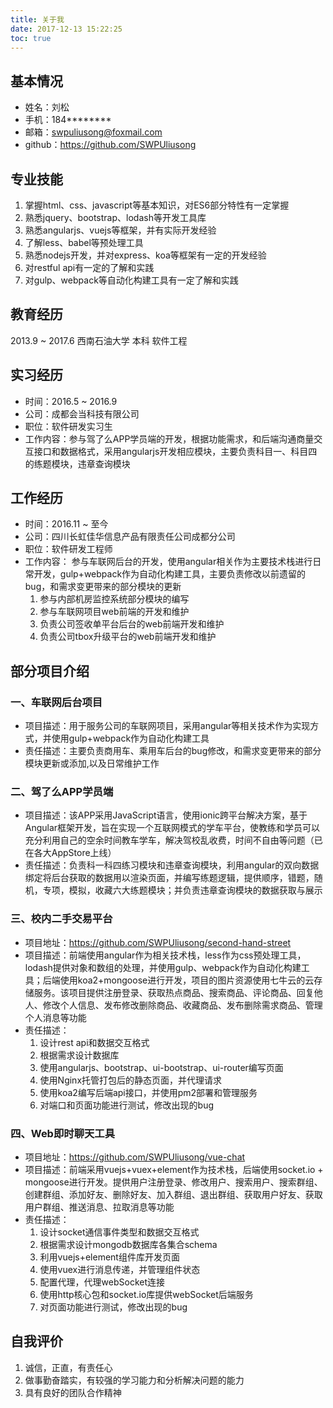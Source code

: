 ```yaml
---
title: 关于我
date: 2017-12-13 15:22:25
toc: true
---
```


## 基本情况
- 姓名：刘松
- 手机：184\*\*\*\*\*\*\*\*
- 邮箱：swpuliusong@foxmail.com
- github：https://github.com/SWPUliusong

## 专业技能
1. 掌握html、css、javascript等基本知识，对ES6部分特性有一定掌握
2. 熟悉jquery、bootstrap、lodash等开发工具库
3. 熟悉angularjs、vuejs等框架，并有实际开发经验
4. 了解less、babel等预处理工具
5. 熟悉nodejs开发，并对express、koa等框架有一定的开发经验
6. 对restful api有一定的了解和实践
7. 对gulp、webpack等自动化构建工具有一定了解和实践

## 教育经历
2013.9 ~ 2017.6		西南石油大学	本科	软件工程

## 实习经历
- 时间：2016.5 ~ 2016.9		
- 公司：成都会当科技有限公司	
- 职位：软件研发实习生
- 工作内容：参与驾了么APP学员端的开发，根据功能需求，和后端沟通商量交互接口和数据格式，采用angularjs开发相应模块，主要负责科目一、科目四的练题模块，违章查询模块

## 工作经历
- 时间：2016.11 ~ 至今
- 公司：四川长虹佳华信息产品有限责任公司成都分公司
- 职位：软件研发工程师
- 工作内容： 参与车联网后台的开发，使用angular相关作为主要技术栈进行日常开发，gulp+webpack作为自动化构建工具，主要负责修改以前遗留的bug，和需求变更带来的部分模块的更新
    1. 参与内部机房监控系统部分模块的编写
    2. 参与车联网项目web前端的开发和维护
    3. 负责公司签收单平台后台的web前端开发和维护
    4. 负责公司tbox升级平台的web前端开发和维护

## 部分项目介绍
### 一、车联网后台项目
- 项目描述：用于服务公司的车联网项目，采用angular等相关技术作为实现方式，并使用gulp+webpack作为自动化构建工具
- 责任描述：主要负责商用车、乘用车后台的bug修改，和需求变更带来的部分模块更新或添加,以及日常维护工作

### 二、驾了么APP学员端
- 项目描述：该APP采用JavaScript语言，使用ionic跨平台解决方案，基于Angular框架开发，旨在实现一个互联网模式的学车平台，使教练和学员可以充分利用自己的空余时间教车学车，解决驾校乱收费，时间不自由等问题（已在各大AppStore上线）
- 责任描述：负责科一科四练习模块和违章查询模块，利用angular的双向数据绑定将后台获取的数据用以渲染页面，并编写练题逻辑，提供顺序，错题，随机，专项，模拟，收藏六大练题模块；并负责违章查询模块的数据获取与展示

### 三、校内二手交易平台
- 项目地址：https://github.com/SWPUliusong/second-hand-street
- 项目描述：前端使用angular作为相关技术栈，less作为css预处理工具，lodash提供对象和数组的处理，并使用gulp、webpack作为自动化构建工具；后端使用koa2+mongoose进行开发，项目的图片资源使用七牛云的云存储服务。该项目提供注册登录、获取热点商品、搜索商品、评论商品、回复他人、修改个人信息、发布修改删除商品、收藏商品、发布删除需求商品、管理个人消息等功能
- 责任描述：
    1. 设计rest api和数据交互格式
    2. 根据需求设计数据库
    3. 使用angularjs、bootstrap、ui-bootstrap、ui-router编写页面
    4. 使用Nginx托管打包后的静态页面，并代理请求
    5. 使用koa2编写后端api接口，并使用pm2部署和管理服务
    6. 对端口和页面功能进行测试，修改出现的bug

### 四、Web即时聊天工具
- 项目地址：https://github.com/SWPUliusong/vue-chat
- 项目描述：前端采用vuejs+vuex+element作为技术栈，后端使用socket.io + mongoose进行开发。提供用户注册登录、修改用户、搜索用户、搜索群组、创建群组、添加好友、删除好友、加入群组、退出群组、获取用户好友、获取用户群组、推送消息、拉取消息等功能
- 责任描述：
    1. 设计socket通信事件类型和数据交互格式
    2. 根据需求设计mongodb数据库各集合schema
    3. 利用vuejs+element组件库开发页面
    4. 使用vuex进行消息传递，并管理组件状态
    5. 配置代理，代理webSocket连接
    6. 使用http核心包和socket.io库提供webSocket后端服务
    7. 对页面功能进行测试，修改出现的bug

## 自我评价
1. 诚信，正直，有责任心
2. 做事勤奋踏实，有较强的学习能力和分析解决问题的能力
3. 具有良好的团队合作精神